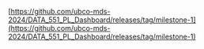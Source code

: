 [https://github.com/ubco-mds-2024/DATA_551_PL_Dashboard/releases/tag/milestone-1](https://github.com/ubco-mds-2024/DATA_551_PL_Dashboard/releases/tag/milestone-1)